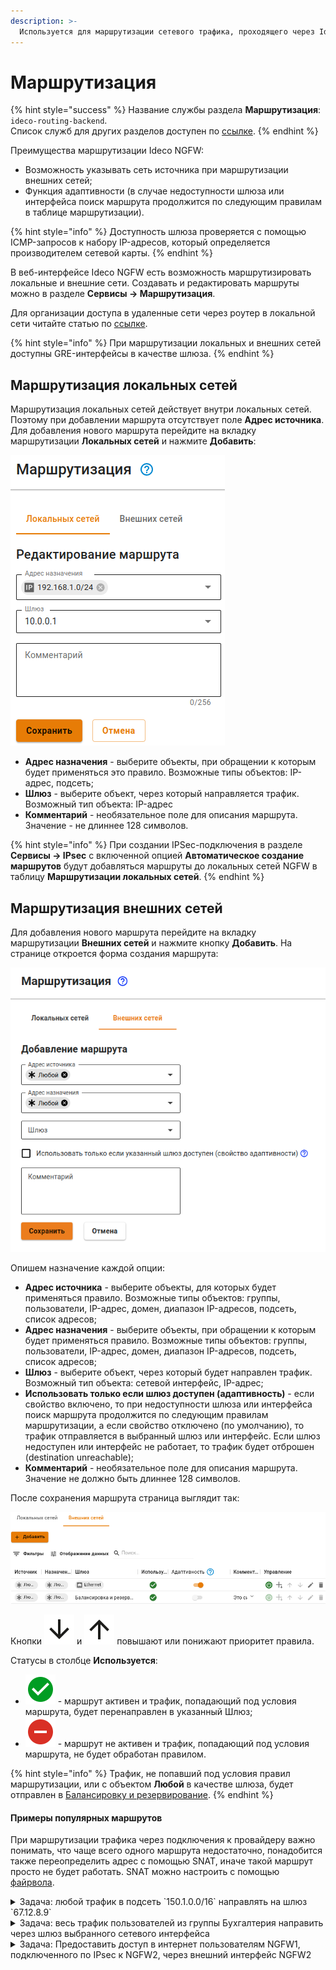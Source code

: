 ```yaml
---
description: >-
  Используется для маршрутизации сетевого трафика, проходящего через Ideco NGFW.
---
```


# Маршрутизация

{% hint style="success" %}
Название службы раздела **Маршрутизация**: `ideco-routing-backend`. \
Список служб для других разделов доступен по [ссылке](/settings/server-management/terminal.md).
{% endhint %}

Преимущества маршрутизации Ideco NGFW:

* Возможность указывать сеть источника при маршрутизации внешних сетей;
* Функция адаптивности (в случае недоступности шлюза или интерфейса поиск маршрута продолжится по следующим правилам в таблице маршрутизации).

{% hint style="info" %}
Доступность шлюза проверяется с помощью ICMP-запросов к набору IP-адресов, который определяется производителем сетевой карты.
{% endhint %}

В веб-интерфейсе Ideco NGFW есть возможность маршрутизировать локальные и внешние сети. Создавать и редактировать маршруты можно в разделе **Сервисы -> Маршрутизация**.

Для организации доступа в удаленные сети через роутер в локальной сети читайте статью по [ссылке](/settings/users/authorization/vpn-connection/features.md).

{% hint style="info" %}
При маршрутизации локальных и внешних сетей доступны GRE-интерфейсы в качестве шлюза.
{% endhint %}


## Маршрутизация локальных сетей

Маршрутизация локальных сетей действует внутри локальных сетей. Поэтому при добавлении маршрута отсутствует поле **Адрес источника**. Для добавления нового маршрута перейдите на вкладку маршрутизации **Локальных сетей** и нажмите **Добавить**:

![](/.gitbook/assets/routing5.png)

* **Адрес назначения** - выберите объекты, при обращении к которым будет применяться это правило. Возможные типы объектов: IP-адрес, подсеть;
* **Шлюз** - выберите объект, через который направляется трафик. Возможный тип объекта: IP-адрес
* **Комментарий** - необязательное поле для описания маршрута. Значение - не длиннее 128 символов.

{% hint style="info" %}
При создании IPSec-подключения в разделе **Сервисы -> IPsec** с включенной опцией **Автоматическое создание маршрутов** будут добавляться маршруты до локальных сетей NGFW в таблицу **Маршрутизации локальных сетей**.
{% endhint %}

## Маршрутизация внешних сетей



Для добавления нового маршрута перейдите на вкладку маршрутизации **Внешних сетей** и нажмите кнопку **Добавить**. На странице откроется форма создания маршрута:

![](/.gitbook/assets/routing6.png)

Опишем назначение каждой опции:

* **Адрес источника** - выберите объекты, для которых будет применяться правило. Возможные типы объектов: группы, пользователи, IP-адрес, домен, диапазон IP-адресов, подсеть, список адресов;
* **Адрес назначения** - выберите объекты, при обращении к которым будет применяться правило. Возможные типы объектов: группы, пользователи, IP-адрес, домен, диапазон IP-адресов, подсеть, список адресов;
* **Шлюз** - выберите объект, через который будет направлен трафик. Возможный тип объекта: сетевой интерфейс, IP-адрес;
* **Использовать только если шлюз доступен (адаптивность)** - если свойство включено, то при недоступности шлюза или интерфейса поиск маршрута продолжится по следующим правилам маршрутизации, а если свойство отключено (по умолчанию), то трафик отправляется в выбранный шлюз или интерфейс. Если шлюз недоступен или интерфейс не работает, то трафик будет отброшен (destination unreachable);
* **Комментарий** - необязательное поле для описания маршрута. Значение не должно быть длиннее 128 символов.

После сохранения маршрута страница выглядит так:

![](/.gitbook/assets/routing7.png)

Кнопки ![](/.gitbook/assets/mdiarrowdown.svg) и ![](/.gitbook/assets/mdiarrowup.svg) повышают или понижают приоритет правила.

Статусы в столбце **Используется**:

* ![mdicheckboxmarkedcircle.svg](/.gitbook/assets/mdicheckboxmarkedcircle.svg) - маршрут активен и трафик, попадающий под условия маршрута, будет перенаправлен в указанный Шлюз;
* ![frame.svg](/.gitbook/assets/frame.svg) - маршрут не активен и трафик, попадающий под условия маршрута, не будет обработан правилом.

{% hint style="info" %}
Трафик, не попавший под условия правил маршрутизации, или с объектом **Любой** в качестве шлюза, будет отправлен в [Балансировку и резервирование](multiple-simultaneous-connections.md).
{% endhint %}

#### Примеры популярных маршрутов

При маршрутизации трафика через подключения к провайдеру важно понимать, что чаще всего одного маршрута недостаточно, понадобится также переопределить адрес с помощью SNAT, иначе такой маршрут просто не будет работать. SNAT можно настроить с помощью [файрвола](/settings/access-rules/firewall.md).

<details>

<summary>Задача: любой трафик в подсеть `150.1.0.0/16` направлять на шлюз `67.12.8.9`</summary>

<img src="/.gitbook/assets/routing8.png" alt="" data-size="original">

</details>

<details>

<summary>Задача: весь трафик пользователей из группы Бухгалтерия направить через шлюз выбранного сетевого интерфейса</summary>

<img src="/.gitbook/assets/routing9.png" alt="" data-size="original">

Если настраивается маршрут в удаленную сеть через дополнительный роутер, расположенный в одной локальной сети с клиентами, то убедитесь, что нет "асимметричной маршрутизации" и роутер вынесен в DMZ. Подробнее в статье [Доступ в удаленные сети через роутер в локальной сети](/recipes/popular-recipes/access-to-remote-networks.md)

</details>

<details>

<summary>Задача: Предоставить доступ в интернет пользователям NGFW1, подключенного по IPsec к NGFW2, через внешний интерфейс NGFW2</summary>

Для доступа в интернет пользователям NGFW1 укажите в качестве шлюза IPsec-подключение к NGFW2:

![](/.gitbook/assets/routing1.png)


</details>